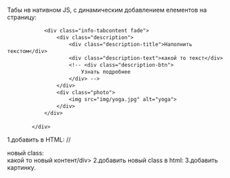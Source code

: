 Табы нв нативном JS, с динамическим добавлением елементов на страницу:

    
  				<div class="info-tabcontent fade">
					<div class="description">
						<div class="description-title">Наполнить текстом</div>
						<div class="description-text">какой то текст</div>
						<!-- <div class="description-btn">
							Узнать подробнее
						</div> -->
					</div>
					<div class="photo">
						<img src="img/yoga.jpg" alt="yoga">
					</div>
				</div>

			</div>

 1.добавить в  HTML: //<div class="info-header"> новый class: <div class="info-header-tab">какой то новый контент/div>
 2.добавить новый class в html:
 3.добавить картинку.
